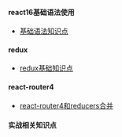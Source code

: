 #### react16基础语法使用
- [基础语法知识点](./1、基础知识.md)

#### redux
- [redux基础知识点](./2、redux基础知识点.md)

#### react-router4
- [react-router4和reducers合并](./3、react-router4.md)

#### 实战相关知识点

